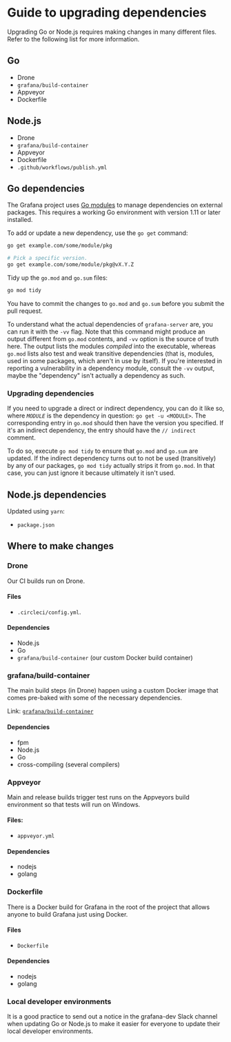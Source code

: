 # Guide to upgrading dependencies

Upgrading Go or Node.js requires making changes in many different files. Refer to the following list for more information.

## Go

- Drone
- `grafana/build-container`
- Appveyor
- Dockerfile

## Node.js

- Drone
- `grafana/build-container`
- Appveyor
- Dockerfile
- `.github/workflows/publish.yml`

## Go dependencies

The Grafana project uses [Go modules](https://golang.org/cmd/go/#hdr-Modules__module_versions__and_more) to manage dependencies on external packages. This requires a working Go environment with version 1.11 or later installed.

To add or update a new dependency, use the `go get` command:

```bash
go get example.com/some/module/pkg

# Pick a specific version.
go get example.com/some/module/pkg@vX.Y.Z
```

Tidy up the `go.mod` and `go.sum` files:

```bash
go mod tidy
```

You have to commit the changes to `go.mod` and `go.sum` before you submit the pull request.

To understand what the actual dependencies of `grafana-server` are, you can run it with the `-vv` flag. Note that this command might produce an output different from `go.mod` contents, and `-vv` option is the source of truth here. The output lists the modules _compiled_ into the executable, whereas `go.mod` lists also test and weak transitive dependencies (that is, modules, used in some packages, which aren't in use by itself). If you're interested in reporting a vulnerability in a dependency module, consult the `-vv` output, maybe the "dependency" isn't actually a dependency as such.

### Upgrading dependencies

If you need to upgrade a direct or indirect dependency, you can do it like so, where _`MODULE`_ is the dependency in question: `go get -u <MODULE>`. The corresponding entry in `go.mod` should then have the version you specified. If it's an indirect dependency, the entry should have the `// indirect` comment. 

To do so, execute `go mod tidy` to ensure that `go.mod` and `go.sum` are updated. If the indirect dependency turns out to not be used (transitively) by any of our packages, `go mod tidy` actually strips it from `go.mod`. In that case, you can just ignore it because ultimately it isn't used.

## Node.js dependencies

Updated using `yarn`:

- `package.json`

## Where to make changes

### Drone

Our CI builds run on Drone.

#### Files

- `.circleci/config.yml`.

#### Dependencies

- Node.js
- Go
- `grafana/build-container` (our custom Docker build container)

### grafana/build-container

The main build steps (in Drone) happen using a custom Docker image that comes pre-baked with some of the necessary dependencies.

Link: [`grafana/build-container`](https://github.com/grafana/grafana/tree/main/scripts/build/ci-build)

#### Dependencies

- fpm
- Node.js
- Go
- cross-compiling (several compilers)

### Appveyor

Main and release builds trigger test runs on the Appveyors build environment so that tests will run on Windows.

#### Files:

- `appveyor.yml`

#### Dependencies

- nodejs
- golang

### Dockerfile

There is a Docker build for Grafana in the root of the project that allows anyone to build Grafana just using Docker.

#### Files

- `Dockerfile`

#### Dependencies

- nodejs
- golang

### Local developer environments

It is a good practice to send out a notice in the grafana-dev Slack channel when updating Go or Node.js to make it easier for everyone to update their local developer environments.
